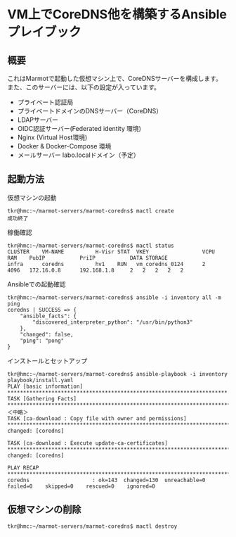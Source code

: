 # VM上でCoreDNS他を構築するAnsibleプレイブック

## 概要

これはMarmotで起動した仮想マシン上で、CoreDNSサーバーを構成します。
また、このサーバーには、以下の設定が入っています。

* プライベート認証局
* プライベートドメインのDNSサーバー（CoreDNS）
* LDAPサーバー
* OIDC認証サーバー(Federated identity 環境)
* Nginx (Virtual Host環境)
* Docker & Docker-Compose 環境
* メールサーバー labo.localドメイン（予定）


## 起動方法

仮想マシンの起動
```
tkr@hmc:~/marmot-servers/marmot-coredns$ mactl create
成功終了
```

稼働確認
```
tkr@hmc:~/marmot-servers/marmot-coredns$ mactl status
CLUSTER    VM-NAME          H-Visr STAT  VKEY                 VCPU  RAM    PubIP           PriIP           DATA STORAGE        
infra      coredns          hv1    RUN   vm_coredns_0124      2     4096   172.16.0.8      192.168.1.8     2   2   2   2   2   
```

Ansibleでの起動確認

```
tkr@hmc:~/marmot-servers/marmot-coredns$ ansible -i inventory all -m ping
coredns | SUCCESS => {
    "ansible_facts": {
        "discovered_interpreter_python": "/usr/bin/python3"
    },
    "changed": false,
    "ping": "pong"
}
```


インストールとセットアップ

```
tkr@hmc:~/marmot-servers/marmot-coredns$ ansible-playbook -i inventory playbook/install.yaml 
PLAY [basic information] **********************************************************************
TASK [Gathering Facts] ************************************************************************
＜中略＞
TASK [ca-download : Copy file with owner and permissions] **************************************************************************************
changed: [coredns]

TASK [ca-download : Execute update-ca-certificates] ********************************************************************************************
changed: [coredns]

PLAY RECAP *************************************************************************************************************************************
coredns                    : ok=143  changed=130  unreachable=0    failed=0    skipped=0    rescued=0    ignored=0   
```


## 仮想マシンの削除

~~~
tkr@hmc:~/marmot-servers/marmot-coredns$ mactl destroy
~~~

